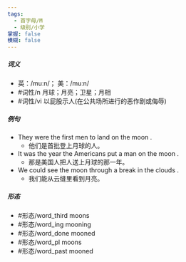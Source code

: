 ```yaml
---
tags:
  - 首字母/M
  - 级别/小学
掌握: false
模糊: false
---
```

##### 词义
- 英：/muːn/； 美：/muːn/
- #词性/n  月球；月亮；卫星；月相
- #词性/vi  以屁股示人(在公共场所进行的恶作剧或侮辱)
##### 例句
- They were the first men to land on the moon .
	- 他们是首批登上月球的人。
- It was the year the Americans put a man on the moon .
	- 那是美国人把人送上月球的那一年。
- We could see the moon through a break in the clouds .
	- 我们能从云缝里看到月亮。
##### 形态
- #形态/word_third moons
- #形态/word_ing mooning
- #形态/word_done mooned
- #形态/word_pl moons
- #形态/word_past mooned
